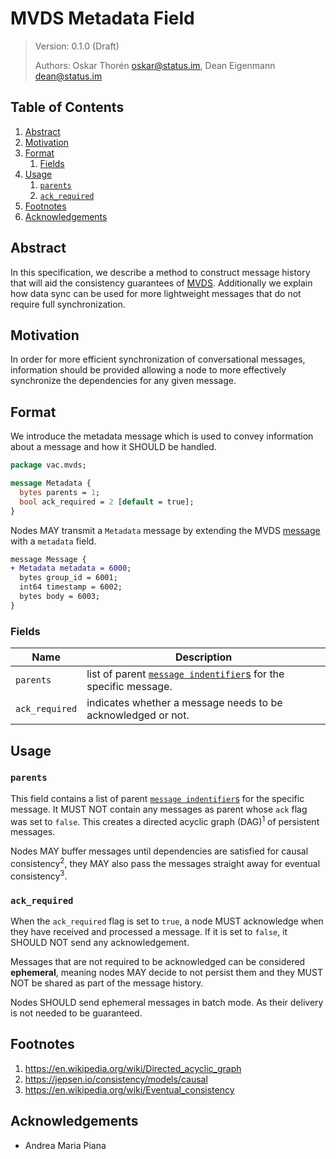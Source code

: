 #  MVDS Metadata Field

> Version: 0.1.0 (Draft)
> 
> Authors: Oskar Thorén <oskar@status.im>, Dean Eigenmann <dean@status.im>

##  Table of Contents

1. [Abstract](#abstract)
2. [Motivation](#motivation)
3. [Format](#format)
    1. [Fields](#fields)
4. [Usage](#usage)
    1. [`parents`](#parents)
    2. [`ack_required`](#ack_required)
5. [Footnotes](#footnotes)
6. [Acknowledgements](#acknowledgements)

## Abstract

In this specification, we describe a method to construct message history that will aid the consistency guarantees of [MVDS](./mvds.md). Additionally we explain how data sync can be used for more lightweight messages that do not require full synchronization.

## Motivation

In order for more efficient synchronization of conversational messages, information should be provided allowing a node to more effectively synchronize the dependencies for any given message.

## Format

We introduce the metadata message which is used to convey information about a message and how it SHOULD be handled.

```protobuf
package vac.mvds;

message Metadata {
  bytes parents = 1;
  bool ack_required = 2 [default = true];
}
```

Nodes MAY transmit a `Metadata` message by extending the MVDS [message](./mvds.md#payloads) with a `metadata` field.

```diff
message Message {
+ Metadata metadata = 6000;
  bytes group_id = 6001;
  int64 timestamp = 6002;
  bytes body = 6003;
}
```

### Fields

| Name                   |   Description                                                                                                                    |
| ---------------------- | -------------------------------------------------------------------------------------------------------------------------------- |
| `parents`               |   list of parent [`message indentifier`s](./mvds.md#payloads) for the specific message. |            
| `ack_required`         |   indicates whether a message needs to be acknowledged or not.                                                             |

## Usage

### `parents`

This field contains a list of parent [`message indentifier`s](./mvds.md#payloads) for the specific message. It MUST NOT contain any messages as parent whose `ack` flag was set to `false`. This creates a directed acyclic graph (DAG)<sup>1</sup> of persistent messages.

Nodes MAY buffer messages until dependencies are satisfied for causal consistency<sup>2</sup>, they MAY also pass the messages straight away for eventual consistency<sup>3</sup>.

### `ack_required`

When the `ack_required` flag is set to `true`, a node MUST acknowledge when they have received and processed  a message. If it is set to `false`, it SHOULD NOT send any acknowledgement.

Messages that are not required to be acknowledged can be considered **ephemeral**, meaning nodes MAY decide to not persist them and they MUST NOT be shared as part of the message history.

Nodes SHOULD send ephemeral messages in batch mode. As their delivery is not needed to be guaranteed.

## Footnotes
1. <https://en.wikipedia.org/wiki/Directed_acyclic_graph>
2. <https://jepsen.io/consistency/models/causal>
3. <https://en.wikipedia.org/wiki/Eventual_consistency>

## Acknowledgements
 - Andrea Maria Piana
